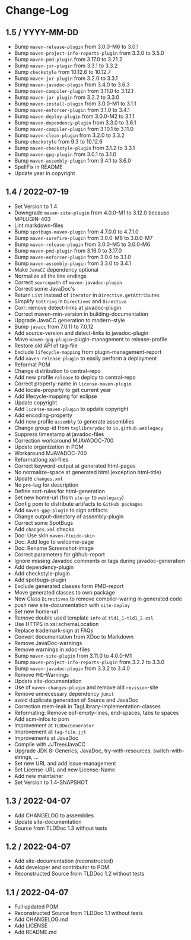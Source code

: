 # Change-Log

## 1.5 / YYYY-MM-DD

* Bump `maven-release-plugin` from 3.0.0-M6 to 3.0.1
* Bump `maven-project-info-reports-plugin` from 3.3.0 to 3.5.0
* Bump `maven-pmd-plugin` from 3.17.0 to 3.21.2
* Bump `maven-jxr-plugin` from 3.3.1 to 3.3.2
* Bump `checkstyle` from 10.12.6 to 10.12.7
* Bump `maven-jxr-plugin` from 3.2.0 to 3.3.1
* Bump `maven-javadoc-plugin` from 3.4.0 to 3.6.3
* Bump `maven-compiler-plugin` from 3.11.0 to 3.12.1
* Bump `maven-jar-plugin` from 3.2.2 to 3.3.0
* Bump `maven-install-plugin` from 3.0.0-M1 to 3.1.1
* Bump `maven-enforcer-plugin` from 3.1.0 to 3.4.1
* Bump `maven-deploy-plugin` from 3.0.0-M2 to 3.1.1
* Bump `maven-dependency-plugin` from 3.3.0 to 3.6.1
* Bump `maven-compiler-plugin` from 3.10.1 to 3.11.0
* Bump `maven-clean-plugin` from 3.2.0 to 3.3.2
* Bump `checkstyle` from 9.3 to 10.12.6
* Bump `maven-checkstyle-plugin` from 3.1.2 to 3.3.1
* Bump `maven-gpg-plugin` from 3.0.1 to 3.1.0
* Bump `maven-assembly-plugin` from 3.4.1 to 3.6.0
* SpellFix in README
* Update year in copyright

## 1.4 / 2022-07-19

* Set Version to 1.4
* Downgrade `maven-site-plugin` from 4.0.0-M1 to 3.12.0 because MPLUGIN-403
* Lint markdown-files
* Bump `spotbugs-maven-plugin` from 4.7.0.0 to 4.7.1.0
* Bump `maven-surefire-plugin` from 3.0.0-M6 to 3.0.0-M7
* Bump `maven-release-plugin` from 3.0.0-M5 to 3.0.0-M6
* Bump `maven-pmd-plugin` from 3.16.0 to 3.17.0
* Bump `maven-enforcer-plugin` from 3.0.0 to 3.1.0
* Bump `maven-assembly-plugin` from 3.3.0 to 3.4.1
* Make `JavaCC` dependency optional
* Normalize all the line endings
* Correct `sourcepath` of `maven-javadoc-plugin`
* Correct some JavaDoc's
* Return `List` instead of `Iterator` in `Directive.getAttributes`
* Simplify `toString` in `Directives` and `Directive`
* Corr: remove detect-links at javadoc-plugin
* Correct maven-min-version in building-documentation
* Upgrade JavaCC generation to modern-style
* Bump `javacc` from 7.0.11 to 7.0.12
* Add source-version and detect-links to javadoc-plugin
* Move `maven-gpg-plugin`-plugin-management to release-profile
* Restore old API of tag-file
* Exclude `lifecycle-mapping` from plugin-management-report
* Add `maven-release-plugin` to easily perform a deployment
* Reformat POM
* Change distribution to central-repo
* Add new profile `release` to deploy to central-repo
* Correct property-name in `license-maven-plugin`
* Add locale-property to get current year
* Add lifecycle-mapping for eclipse
* Update copyright
* Add `license-maven-plugin` to update copyright
* Add encoding-property
* Add new profile `assembly` to generate assemblies
* Change group-id from `taglibrarydoc` to `io.github.weblegacy`
* Suppress timestamp at javadoc-files
* Correction workaround MJAVADOC-700
* Update organization in POM
* Workaround MJAVADOC-700
* Reformationg xsl-files
* Correct keyword-output at generated html-pages
* No normalize-space at generated html (exception html-title)
* Update `changes.xml`
* No `pre`-tag for description
* Define sort-rules for html-generation
* Set new home-url (from `ste-gr` to `weblegacy`)
* Config pom to distribute artifacts to `GitHub packages`
* Add `maven-gpg-plugin` to sign artifacts
* Change output-directory of assembly-plugin
* Correct some SpotBugs
* Add `changes.xml` checks
* Doc: Use skin `maven-fluido-skin`
* Doc: Add logo to welcome-page
* Doc: Rename Screenshot-image
* Correct parameters for github-report
* Ignore missing Javadoc comments or tags during javadoc-generation
* Add dependency-plugin
* Add checkstyle-plugin
* Add spotbugs-plugin
* Exclude generated classes form PMD-report
* Move generated classes to own package
* New Class `Directives` to remove compiler-waring in generated code
* push new site-documentation with `site-deploy`
* Set new home-url
* Remove double used template `info` at `tld1_1-tld1_2.xsl`
* Use HTTPS in xsi:schemaLocation
* Replace trademark-sign at FAQs
* Convert documentation from XDoc to Markdown
* Remove JavaDoc-warnings
* Remove warnings in xdoc-files
* Bump `maven-site-plugin` from 3.11.0 to 4.0.0-M1
* Bump `maven-project-info-reports-plugin` from 3.2.2 to 3.3.0
* Bump `maven-javadoc-plugin` from 3.3.2 to 3.4.0
* Remove `PMD`-Warnings
* Update site-documentation
* Use of `maven-changes-plugin` and remove old `revision`-site
* Remove unnecessary dependency `junit`
* avoid duplicate generation of Source and JavaDoc
* Correction mem-leak in TagLibrary-implementation-classes
* Reformating: Remove eof-empty-lines, end-spaces, tabs to spaces
* Add scm-infos to pom
* Improvement at `TLDDocGenerator`
* Improvement at `tag-file.jjt`
* Improvements at JavaDoc
* Compile with JJTree/JavaCC
* Upgrade JDK 8: Generics, JavaDoc, try-with-resources, switch-with-strings, ...
* Set new URL and add issue-management
* Set License-URL and new License-Name
* Add new maintainer
* Set Version to 1.4-SNAPSHOT

## 1.3 / 2022-04-07

* Add CHANGELOG to assemblies
* Update site-documentation
* Source from TLDDoc 1.3 without tests

## 1.2 / 2022-04-07

* Add site-documentation (reconstructed)
* Add developer and contributor to POM
* Reconstructed Source from TLDDoc 1.2 without tests

## 1.1 / 2022-04-07

* Full updated POM
* Reconstructed Source from TLDDoc 1.1 without tests
* Add CHANGELOG.md
* Add LICENSE
* Add README.md
